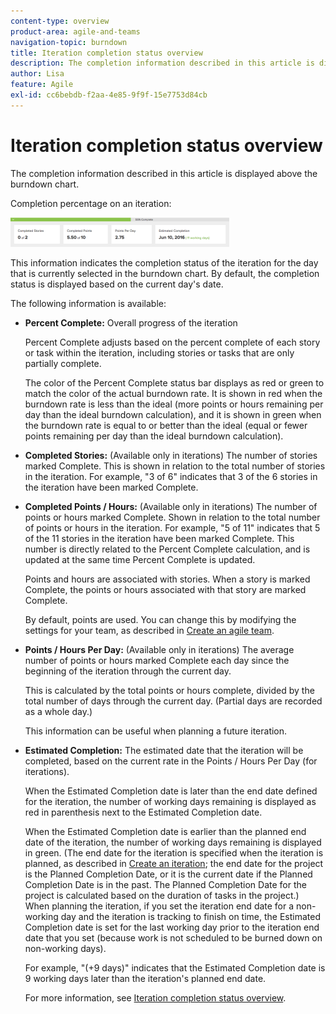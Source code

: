 ```yaml
---
content-type: overview
product-area: agile-and-teams
navigation-topic: burndown
title: Iteration completion status overview
description: The completion information described in this article is displayed above the burndown chart.
author: Lisa
feature: Agile
exl-id: cc6bebdb-f2aa-4e85-9f9f-15e7753d84cb
---
```

# Iteration completion status overview

The completion information described in this article is displayed above the burndown chart.

Completion percentage on an iteration:

![](assets/burndown-percentcomplete-350x47.png)

This information indicates the completion status of the iteration for the day that is currently selected in the burndown chart. By default, the completion status is displayed based on the current day's date.

The following information is available:

* **Percent Complete:** Overall progress of the iteration 

  Percent Complete adjusts based on the percent complete of each story or task within the iteration, including stories or tasks that are only partially complete.

  The color of the Percent Complete status bar displays as red or green to match the color of the actual burndown rate. It is shown in red when the burndown rate is less than the ideal (more points or hours remaining per day than the ideal burndown calculation), and it is shown in green when the burndown rate is equal to or better than the ideal (equal or fewer points remaining per day than the ideal burndown calculation).

* **Completed Stories:** (Available only in iterations) The number of stories marked Complete. This is shown in relation to the total number of stories in the iteration. For example, "3 of 6" indicates that 3 of the 6 stories in the iteration have been marked Complete.
* **Completed Points / Hours:** (Available only in iterations) The number of points or hours marked Complete. Shown in relation to the total number of points or hours in the iteration. For example, "5 of 11" indicates that 5 of the 11 stories in the iteration have been marked Complete. This number is directly related to the Percent Complete calculation, and is updated at the same time Percent Complete is updated.

  Points and hours are associated with stories. When a story is marked Complete, the points or hours associated with that story are marked Complete.

  By default, points are used. You can change this by modifying the settings for your team, as described in [Create an agile team](../../../agile/get-started-with-agile-in-workfront/create-an-agile-team.md).

* **Points / Hours Per Day:** (Available only in iterations) The average number of points or hours marked Complete each day since the beginning of the iteration through the current day.

  This is calculated by the total points or hours complete, divided by the total number of days through the current day. (Partial days are recorded as a whole day.)

  This information can be useful when planning a future iteration.

* **Estimated Completion:** The estimated date that the iteration will be completed, based on the current rate in the Points / Hours Per Day (for iterations).

  When the Estimated Completion date is later than the end date defined for the iteration, the number of working days remaining is displayed as red in parenthesis next to the Estimated Completion date.

  When the Estimated Completion date is earlier than the planned end date of the iteration, the number of working days remaining is displayed in green. (The end date for the iteration is specified when the iteration is planned, as described in [Create an iteration](../../../agile/use-scrum-in-an-agile-team/iterations/create-an-iteration.md); the end date for the project is the Planned Completion Date, or it is the current date if the Planned Completion Date is in the past. The Planned Completion Date for the project is calculated based on the duration of tasks in the project.) When planning the iteration, if you set the iteration end date for a non-working day and the iteration is tracking to finish on time, the Estimated Completion date is set for the last working day prior to the iteration end date that you set (because work is not scheduled to be burned down on non-working days).

  For example, "(+9 days)" indicates that the Estimated Completion date is 9 working days later than the iteration's planned end date.

  For more information, see [Iteration completion status overview](#Understanding-How-Days-Off-Affect-the-Burndown-Chart).
